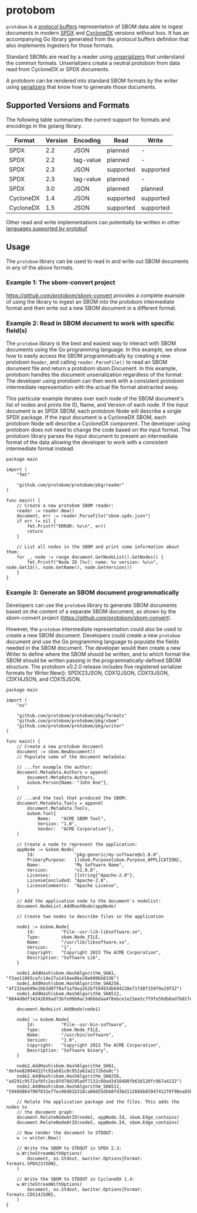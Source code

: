 # protobom

`protobom` is a [protocol buffers](https://protobuf.dev/getting-started/)
representation of SBOM data able to ingest documents in modern
[SPDX](https://spdx.dev/) and [CycloneDX](https://cyclonedx.org/) versions
without loss. It has an accompanying Go library generated from the protocol
buffers definiton that also implements ingesters for those formats.

Standard SBOMs are read by a reader using [unserializers](docs/unserializers.md) that
understand the common formats. Unserializers create a neutral protobom from data
read from CycloneDX or SPDX documents.

A protobom can be rendered into standard SBOM formats by the writer using
[serializers](docs/serializers.md) that know how to generate those documents.

## Supported Versions and Formats

The following table summarizes the current support for formats and encodings in
the golang library.

| Format | Version | Encoding | Read | Write |
| --- | --- | --- | --- | --- |
| SPDX | 2.2 | JSON | planned | - |
| SPDX | 2.2 | tag-value | planned | - |
| SPDX | 2.3 | JSON | supported | supported|
| SPDX | 2.3 | tag-value | planned | - |
| SPDX | 3.0 | JSON | planned | planned |
| CycloneDX | 1.4 | JSON | supported | supported |
| CycloneDX | 1.5 | JSON | supported | supported |

Other read and write implementations can potentially be written in
other [languages supported by protobuf](https://protobuf.dev/getting-started/)

## Usage

The `protobom` library can be used to read in and write out SBOM documents in any of the above formats.

### Example 1:  The sbom-convert project

https://github.com/protobom/sbom-convert provides a complete example of using the library to ingest an SBOM into the protobom intermediate format and then write out a new SBOM document in a different format.

### Example 2:  Read in SBOM document to work with specific field(s)

The `protobom` library is the best and easiest way to interact with SBOM documents using the Go programming language.  In this example, we show how to easily access the SBOM programmatically by creating a new protobom `Reader`, and calling `reader.ParseFile()` to read an SBOM document file and return a protobom sbom.Document.  In this example, protobom handles the document unserialization regardless of the format.  The developer using protobom can then work with a consistent protobom intermediate representation with the actual file format abstracted away.

This particular example iterates over each node of the SBOM document's list of nodes and prints the ID, Name, and Version of each node.  If the input document is an SPDX SBOM, each protobom Node will describe a single SPDX package.  If the input document is a CycloneDX SBOM, each protobom Node will describe a CycloneDX component.  The developer using protobom does not need to change the code based on the input format.  The protobom library parses the input document to present an intermediate format of the data allowing the developer to work with a consistent intermediate format instead.

```golang
package main

import (
	"fmt"

	"github.com/protobom/protobom/pkg/reader"
)

func main() {
	// Create a new protobom SBOM reader:
	reader := reader.New()
	document, err := reader.ParseFile("sbom.spdx.json")
	if err != nil {
		fmt.Printf("ERROR: %v\n", err)
		return
	}

	// List all nodes in the SBOM and print some information about them:
	for _, node := range document.GetNodeList().GetNodes() {
		fmt.Printf("Node ID [%v]: name: %v version: %v\n", node.GetId(), node.GetName(), node.GetVersion())
	}
}
```

### Example 3:  Generate an SBOM document programmatically

Developers can use the `protobom` library to generate SBOM documents based on the content of a separate SBOM document, as shown by the sbom-convert project (https://github.com/protobom/sbom-convert).

However, the `protobom` intermediate representation could also be used to create a new SBOM document.  Developers could create a new `protobom` document and use the Go programming language to populate the fields needed in the SBOM document.  The developer would then create a new Writer to define where the SBOM should be written, and to which format the SBOM should be written passing in the programmatically-defined SBOM structure.  The protobom v0.2.0 release includes five registered serializer formats for Writer.New(): SPDX23JSON, CDX12JSON, CDX13JSON, CDX14JSON, and CDX15JSON.

```golang
package main

import (
	"os"

	"github.com/protobom/protobom/pkg/formats"
	"github.com/protobom/protobom/pkg/sbom"
	"github.com/protobom/protobom/pkg/writer"
)

func main() {
	// Create a new protobom document
	document := sbom.NewDocument()
	// Populate some of the document metadata:

	// ...for example the author:
	document.Metadata.Authors = append(
		document.Metadata.Authors,
		&sbom.Person{Name: "John Doe"},
	)

	// ...and the tool that produced the SBOM:
	document.Metadata.Tools = append(
		document.Metadata.Tools,
		&sbom.Tool{
			Name:    "ACME SBOM Tool",
			Version: "1.0",
			Vendor:  "ACME Corporation"},
	)

	// Create a node to represent the application:
	appNode := &sbom.Node{
		Id:               "pkg:generic/my-software@v1.0.0",
		PrimaryPurpose:   []sbom.Purpose{sbom.Purpose_APPLICATION},
		Name:             "My Software Name",
		Version:          "v1.0.0",
		Licenses:         []string{"Apache-2.0"},
		LicenseConcluded: "Apache-2.0",
		LicenseComments:  "Apache License",
	}

	// Add the application node to the document's nodelist:
	document.NodeList.AddRootNode(appNode)

	// Create two nodes to describe files in the application

	node1 := &sbom.Node{
		Id:          "File--usr-lib-libsoftware.so",
		Type:        sbom.Node_FILE,
		Name:        "/usr/lib/libsoftware.so",
		Version:     "1",
		Copyright:   "Copyright 2023 The ACME Corporation",
		Description: "Software Lib",
	}

	node1.AddHash(sbom.HashAlgorithm_SHA1, "f3ae11065cafc14e27a1410ae8be28e600bb8336")
	node1.AddHash(sbom.HashAlgorithm_SHA256, "4f232eeb99e1663d07f0af1af6ea262bf594934b694228e71fd8f159f9a19f32")
	node1.AddHash(sbom.HashAlgorithm_SHA512, "8044d0df34242699ad73bfe99b9ac3d6bbdaa4f8ebce1e23ee5c7f9fe59db8ad7b01fe94e886941793aee802008a35b05a30bc51426db796aa21e5e91b7ed9be")

	document.NodeList.AddNode(node1)

	node2 := &sbom.Node{
		Id:          "File--usr-bin-software",
		Type:        sbom.Node_FILE,
		Name:        "/usr/bin/software",
		Version:     "1.0",
		Copyright:   "Copyright 2023 The ACME Corporation",
		Description: "Software binary",
	}

	node2.AddHash(sbom.HashAlgorithm_SHA1, "defee82004d22fc92ab81c0c952a62a2172bda8c")
	node2.AddHash(sbom.HashAlgorithm_SHA256, "ad291c9572af8fc2ec8fd78d295adf7132c60ad3d10488fb63d120fc967a4132")
	node2.AddHash(sbom.HashAlgorithm_SHA512,  "5940d8647907831e77ec00d81b318ca06655dbb0fd36d112684b03947412f0f98ea85b32548bc0877f3d7ce8f4de9b2c964062df44742b98c8e9bd851faecce9")

	// Relate the application package and the files. This adds the nodes to
	// the document graph:
	document.RelateNodeAtID(node1, appNode.Id, sbom.Edge_contains)
	document.RelateNodeAtID(node2, appNode.Id, sbom.Edge_contains)

	// Now render the document to STDOUT:
	w := writer.New()

	// Write the SBOM to STDOUT in SPDX 2.3:
	w.WriteStreamWithOptions(
		document, os.Stdout, &writer.Options{Format: formats.SPDX23JSON},
	)

	// Write the SBOM to STDOUT in CycloneDX 1.4:
	w.WriteStreamWithOptions(
		document, os.Stdout, &writer.Options{Format: formats.CDX14JSON},
	)
}
```
